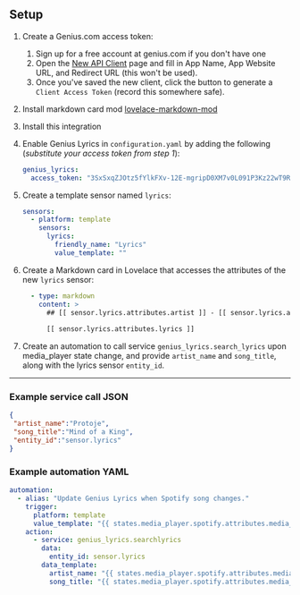 ## Setup

1. Create a Genius.com access token:
	1. Sign up for a free account at genius.com if you don't have one
	2. Open the [New API Client](https://genius.com/api-clients/new) page and fill in App Name, App Website URL, and Redirect URL (this won't be used).
	3. Once you've saved the new client, click the button to generate a `Client Access Token` (record this somewhere safe).
2. Install markdown card mod [lovelace-markdown-mod](https://github.com/thomasloven/lovelace-markdown-mod)
3. Install this integration
4. Enable Genius Lyrics in `configuration.yaml` by adding the following (*substitute your access token from step 1*):

	```yaml
	genius_lyrics:
	  access_token: "3SxSxqZJOtz5fYlkFXv-12E-mgripD0XM7v0L091P3Kz22wT9ReCRNg0qmrYeveG"
	```

5. Create a template sensor named `lyrics`:

	```yaml
	sensors:
	  - platform: template
	    sensors:
	      lyrics:
	        friendly_name: "Lyrics"
	        value_template: ""
	```

6. Create a Markdown card in Lovelace that accesses the attributes of the new `lyrics` sensor:

	```yaml
	  - type: markdown
	    content: >
	      ## [[ sensor.lyrics.attributes.artist ]] - [[ sensor.lyrics.attributes.title ]]
	      
	      [[ sensor.lyrics.attributes.lyrics ]]
	```

7. Create an automation to call service `genius_lyrics.search_lyrics` upon media_player state change, and provide `artist_name` and `song_title`, along with the lyrics sensor `entity_id`.

---

### Example service call JSON

```json
{
 "artist_name":"Protoje",
 "song_title":"Mind of a King",
 "entity_id":"sensor.lyrics"
}
```

### Example automation YAML

```yaml
automation:
  - alias: "Update Genius Lyrics when Spotify song changes."
    trigger:
      platform: template
      value_template: "{{ states.media_player.spotify.attributes.media_title != states.sensor.genius_lyrics.attributes.title }}"
    action:
      - service: genius_lyrics.searchlyrics
        data:
          entity_id: sensor.lyrics
        data_template:
          artist_name: "{{ states.media_player.spotify.attributes.media_artist }}"
          song_title: "{{ states.media_player.spotify.attributes.media_title }}"
```
